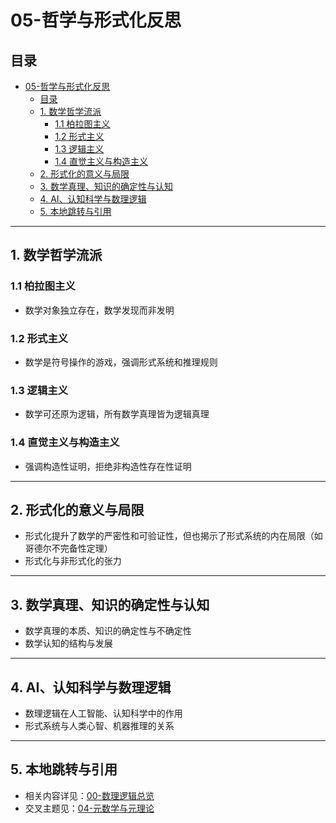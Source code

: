 # 05-哲学与形式化反思

## 目录

- [05-哲学与形式化反思](#05-哲学与形式化反思)
  - [目录](#目录)
  - [1. 数学哲学流派](#1-数学哲学流派)
    - [1.1 柏拉图主义](#11-柏拉图主义)
    - [1.2 形式主义](#12-形式主义)
    - [1.3 逻辑主义](#13-逻辑主义)
    - [1.4 直觉主义与构造主义](#14-直觉主义与构造主义)
  - [2. 形式化的意义与局限](#2-形式化的意义与局限)
  - [3. 数学真理、知识的确定性与认知](#3-数学真理知识的确定性与认知)
  - [4. AI、认知科学与数理逻辑](#4-ai认知科学与数理逻辑)
  - [5. 本地跳转与引用](#5-本地跳转与引用)

---

## 1. 数学哲学流派

### 1.1 柏拉图主义

- 数学对象独立存在，数学发现而非发明

### 1.2 形式主义

- 数学是符号操作的游戏，强调形式系统和推理规则

### 1.3 逻辑主义

- 数学可还原为逻辑，所有数学真理皆为逻辑真理

### 1.4 直觉主义与构造主义

- 强调构造性证明，拒绝非构造性存在性证明

---

## 2. 形式化的意义与局限

- 形式化提升了数学的严密性和可验证性，但也揭示了形式系统的内在局限（如哥德尔不完备性定理）
- 形式化与非形式化的张力

---

## 3. 数学真理、知识的确定性与认知

- 数学真理的本质、知识的确定性与不确定性
- 数学认知的结构与发展

---

## 4. AI、认知科学与数理逻辑

- 数理逻辑在人工智能、认知科学中的作用
- 形式系统与人类心智、机器推理的关系

---

## 5. 本地跳转与引用

- 相关内容详见：[00-数理逻辑总览](00-数理逻辑总览.md)
- 交叉主题见：[04-元数学与元理论](04-元数学与元理论.md)
